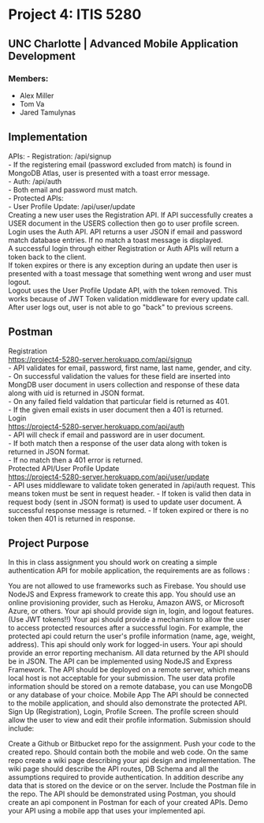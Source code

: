 # Project 4: ITIS 5280
## UNC Charlotte | Advanced Mobile Application Development
### Members:
- Alex Miller
- Tom Va
- Jared Tamulynas

## Implementation
APIs:
	- Registration: /api/signup <br />
		- If the registering email (password excluded from match) is found in MongoDB Atlas, user is presented with a toast error message. <br />
	- Auth: /api/auth <br />
		- Both email and password must match. <br />
	- Protected APIs: <br />
		- User Profile Update: /api/user/update <br />
Creating a new user uses the Registration API. If API successfully creates a USER document in the USERS collection then go to user profile screen. <br />
Login uses the Auth API. API returns a user JSON if email and password match database entries. If no match a toast message is displayed. <br />
A successful login through either Registration or Auth APIs will return a token back to the client. <br />
If token expires or there is any exception during an update then user is presented with a toast message that something went wrong and user must logout. <br />
Logout uses the User Profile Update API, with the token removed. This works because of JWT Token validation middleware for every update call. <br />
After user logs out, user is not able to go "back" to previous screens. <br />

## Postman
Registration <br />
https://project4-5280-server.herokuapp.com/api/signup <br />
	- API validates for email, password, first name, last name, gender, and city. <br />
	- On successful validation the values for these field are inserted into MongDB user document in users collection and response of these data along with uid is returned in JSON format. <br />
	- On any failed field valdation that particular field is returned as 401. <br />
	- If the given email exists in user document then a 401 is returned. <br />
Login <br />
https://project4-5280-server.herokuapp.com/api/auth <br />
	- API will check if email and password are in user document. <br />
	- If both match then a response of the user data along with token is returned in JSON format. <br />
	- If no match then a 401 error is returned. <br />
Protected API/User Profile Update <br />
https://project4-5280-server.herokuapp.com/api/user/update <br />
	- API uses middleware to validate token generated in /api/auth request. This means token must be sent in request header.
	- If token is valid then data in request body (sent in JSON format) is used to update user document. A successful response message is returned.
	- If token expired or there is no token then 401 is returned in response.



## Project Purpose

In this in class assignment you should work on creating a simple authentication API for mobile application, the requirements are as follows :

You are not allowed to use frameworks such as Firebase. 
You should use NodeJS and Express framework to create this app.
You should use an online provisioning provider, such as Heroku, Amazon AWS, or Microsoft Azure, or others.
Your api should provide sign in, login, and logout features. (Use JWT tokens!!)
Your api should provide a mechanism to allow the user to access protected resources after a successful login. For example, the protected api could return the user's profile information (name, age, weight, address). This api should only work for logged-in users.
Your api should provide an error reporting mechanism. All data returned by the API should be in JSON.
The API can be implemented using NodeJS and Express Framework.
The API should be deployed on a remote server, which means local host is not acceptable for your submission. The user data profile information should be stored on a remote database, you can use MongoDB or any database of your choice.
Mobile App
The API should be connected to the mobile application, and should also demonstrate the protected API.
Sign Up (Registration), Login, Profile Screen.
The profile screen should allow the user to view and edit their profile information.
Submission should include:

Create a Github or Bitbucket repo for the assignment.
Push your code to the created repo. Should contain both the mobile and web code. 
On the same repo create a wiki page describing your api design and implementation. The wiki page should describe the API routes, DB Schema and all the assumptions required to provide authentication. In addition describe any data that is stored on the device or on the server.
Include the Postman file in the repo.
The API should be demonstrated using Postman, you should create an api component in Postman for each of your created APIs.
Demo your API using a mobile app that uses your implemented api.